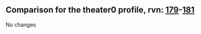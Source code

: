## Comparison for the theater0 profile, rvn: [179](https://github.com/PRO100KatYT/FortniteProfileRevisions/tree/main/profiles/theater0/179%20theater0.json)-[181](https://github.com/PRO100KatYT/FortniteProfileRevisions/tree/main/profiles/theater0/181%20theater0.json)

No changes
